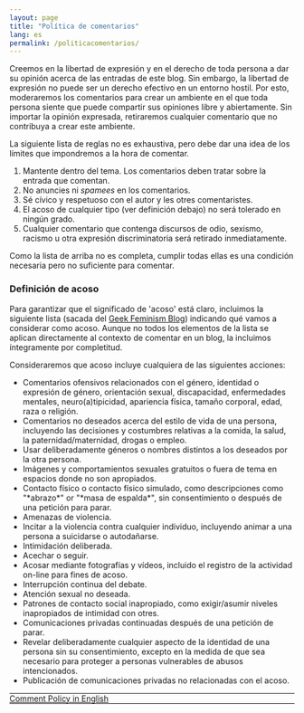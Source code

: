 ```yaml
---
layout: page
title: "Política de comentarios"
lang: es
permalink: /politicacomentarios/
---
```


Creemos en la libertad de expresión y en el derecho de toda persona a dar su opinión acerca de las entradas de este blog. Sin embargo, la libertad de expresión no puede ser un derecho efectivo en un entorno hostil. Por esto, moderaremos los comentarios para crear un ambiente en el que toda persona siente que puede compartir sus opiniones libre y abiertamente. Sin importar la opinión expresada, retiraremos cualquier comentario que no contribuya a crear este ambiente.

La siguiente lista de reglas no es exhaustiva, pero debe dar una idea de los límites que impondremos a la hora de comentar.

1. Mantente dentro del tema. Los comentarios deben tratar sobre la entrada que comentan.
1. No anuncies ni *spamees* en los comentarios.
1. Sé cívico y respetuoso con el autor y les otres comentaristes.
1. El acoso de cualquier tipo (ver definición debajo) no será tolerado en ningún grado.
1. Cualquier comentario que contenga discursos de odio, sexismo, racismo u otra expresión discriminatoria será retirado inmediatamente.

Como la lista de arriba no es completa, cumplir todas ellas es una condición necesaria pero no suficiente para comentar.

### Definición de acoso

Para garantizar que el significado de 'acoso' está claro, incluimos la siguiente lista (sacada del [Geek Feminism Blog](https://geekfeminismdotorg.wordpress.com/about/code-of-conduct/)) indicando qué vamos a considerar como acoso. Aunque no todos los elementos de la lista se aplican directamente al contexto de comentar en un blog, la incluimos íntegramente por completitud.

Consideraremos que acoso incluye cualquiera de las siguientes acciones:
* Comentarios ofensivos relacionados con el género, identidad o expresión de género, orientación sexual, discapacidad, enfermedades mentales, neuro(a)tipicidad, apariencia física, tamaño corporal, edad, raza o religión.
* Comentarios no deseados acerca del estilo de vida de una persona, incluyendo las decisiones y costumbres relativas a la comida, la salud, la paternidad/maternidad, drogas o empleo.
* Usar deliberadamente géneros o nombres distintos a los deseados por la otra persona.
* Imágenes y comportamientos sexuales gratuitos o fuera de tema en espacios donde no son apropiados.
* Contacto físico o contacto físico simulado, como descripciones como "\*abrazo\*" or "\*masa de espalda\*", sin consentimiento o después de una petición para parar.
* Amenazas de violencia.
* Incitar a la violencia contra cualquier individuo, incluyendo animar a una persona a suicidarse o autodañarse.
* Intimidación deliberada.
* Acechar o seguir.
* Acosar mediante fotografías y vídeos, incluido el registro de la actividad on-line para fines de acoso.
* Interrupción continua del debate.
* Atención sexual no deseada.
* Patrones de contacto social inapropiado, como exigir/asumir niveles inapropiados de intimidad con otres.
* Comunicaciones privadas continuadas después de una petición de parar.
* Revelar deliberadamente cualquier aspecto de la identidad de una persona sin su consentimiento, excepto en la medida de que sea necesario para proteger a personas vulnerables de abusos intencionados.
* Publicación de comunicaciones privadas no relacionadas con el acoso.

<hr style="margin: 0;">
<a class="btn btn-tag" href="https://tonellicueto.xyz/ill-said_thoughts_blog/commentpolicy/" Labor="button" style="width:100%;">Comment Policy in English</a>
<hr style="margin: 0;">
